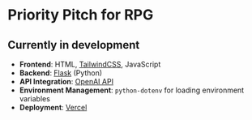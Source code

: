 # Priority Pitch for RPG
## Currently in development

- **Frontend**: HTML, [TailwindCSS](https://tailwindcss.com/), JavaScript
- **Backend**: [Flask](https://flask.palletsprojects.com/) (Python)
- **API Integration**: [OpenAI API](https://platform.openai.com/)
- **Environment Management**: `python-dotenv` for loading environment variables
- **Deployment**: [Vercel](https://vercel.com/)